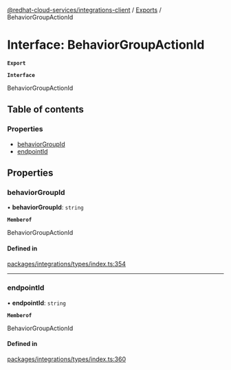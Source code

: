 [@redhat-cloud-services/integrations-client](../README.md) / [Exports](../modules.md) / BehaviorGroupActionId

# Interface: BehaviorGroupActionId

**`Export`**

**`Interface`**

BehaviorGroupActionId

## Table of contents

### Properties

- [behaviorGroupId](BehaviorGroupActionId.md#behaviorgroupid)
- [endpointId](BehaviorGroupActionId.md#endpointid)

## Properties

### behaviorGroupId

• **behaviorGroupId**: `string`

**`Memberof`**

BehaviorGroupActionId

#### Defined in

[packages/integrations/types/index.ts:354](https://github.com/mkholjuraev/javascript-clients/blob/master/packages/integrations/types/index.ts#L354)

___

### endpointId

• **endpointId**: `string`

**`Memberof`**

BehaviorGroupActionId

#### Defined in

[packages/integrations/types/index.ts:360](https://github.com/mkholjuraev/javascript-clients/blob/master/packages/integrations/types/index.ts#L360)

